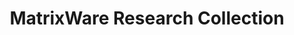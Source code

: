 ---
layout: default
bigquery: https://console.cloud.google.com/bigquery?p=patents-public-data&d=marec&page=dataset
cost: None
description: 'MAREC Data is a static collection of over 19 million patent applications
  and granted patents in a unified file format normalized from EP, WO, US, and JP
  sources, spanning a range from 1976 to June 2008. In MAREC, the documents from different
  countries and sources are normalized to a common XML format with a uniform patent
  numbering scheme and citation format. The standardized fields include dates, countries,
  languages, references, person names, and companies as well as rich subject classifications.
  It is a comparable corpus, where many documents are available in similar versions
  in other languages. '
last_edit: 04/10/2022, 19:53:05
location: http://www.ifs.tuwien.ac.at/imp/marec.shtml
maintained_by: marec@fandan.net
schema_fields:
- publication_number
- truncated
- xml
- publication_number_original
shortname: marec
tags:
- global
- patents
terms_of_use: Creative Commons Attribution NonCommercial ShareAlike 3.0 Unported License
timeframe: 1976-2008
title: MatrixWare Research Collection
uuid: 5f17a3b2-ecd2-4c45-8d1a-cebd28f41a64
---